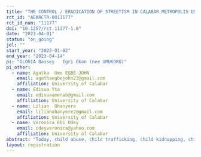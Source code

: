 ```yaml
---
title: "THE CONTROL / ERADICATION OF STREETISM IN CALABAR METROPOLIS USING THE CANIVAL DANCE FESTIVAL."
rct_id: "AEARCTR-0011177"
rct_id_num: "11177"
doi: "10.1257/rct.11177-1.0"
date: "2023-04-01"
status: "on_going"
jel: ""
start_year: "2022-01-02"
end_year: "2023-04-14"
pi: "GLORIA Bassey   Igri Okon (nee UMUKORO)"
pi_other:
  - name: Agatha  Umo EGBE-JOHN
    email: agathaegbejohn23@gmail.com
    affiliation: University of Calabar
  - name: Edisua Yta
    email: edisuaamerab@gmail.com
    affiliation: University of Calabar
  - name: Lilian  Ohanyere
    email: lilianohanyere2@gmail.com
    affiliation: University of Calabar
  - name: Veronica Ebi Odey
    email: odeyveronica@yahoo.com
    affiliation: University of Calabar
abstract: "Today, child abuse, child trafficking, child kidnapping, child labour, child prostitution, early child marriage among others are some of the setbacks of children in Contemporary Developing Countries and African Societies in particular. In Traditional African Societies, children were viewed as a resource to both the family and the community at large. This perception made the process of child upbringing and socialization an important African value owed to each child by both parents and members of the extended family. The traditional African values ensured that the family catered for the intellectual, social, physical and emotional needs of the child. Lauras-Lecoh (1990) maintained that the family played the role of meeting the needs of family members as well as ensuring equal distribution of community resources. However, with the influence of new cultures, poor governance, corruption and rapid socioeconomic changes in Africa particularly after independence, traditional African values have changed drastically and, in some cases, completely eroded.  This change has affected child upbringing in Africa. The influence of these changes is also visible in the UN Convention on the Rights of the Child (CRC) as well as the Habitat Agenda and Agenda 21. Notable was the 1989 convention on the Rights of the child (CRC; United Nations 1989) which shifted access to children from their parents. This shift made children according to Pence et al (2008) become visible as individuals in their own rights. The big question is, "was Africa and the African child ready for this?" UNICEF (2018) revealed that 9 out of every 10 adolescents and young people between the ages of 10-24 were faced with challenging conditions in developing countries. These conditions, which are caused by many factors such as poverty, poor welfare, death of parents, abuse, being accused of witchcraft amongst others has forced children into the streets in search of livelihood (STREETISM). The term streetism in this study refers to the group of homeless families and children living on the streets in urban cities moving from place to place in search of livelihood.   Unfortunately, the street has nothing to offer other than further hardship, which leads them to begging, prostituting, crime and other numerous social vices. Qualitative and Quantitative Research Methods will be adopted and 300 street children will be used as follows; Millennium Park 60, Calabar central refuse dump, Lemna  60, Native delicacies, restaurant 60, DE choice fast food off Mary Slessor Avenue 60, Former MacBite, Calabar road 60. Cluster sampling techniques and reliance on available cases will be among the sampling methgmail.comods adopted. The study will also identify other popular cultural activities available in Cross River State and Nigeria as a whole and then equally identify stakeholders involved in talent hunt for popular cultural activities. It will then portray the probable need to embark on talent hunt programmes among street and gang children as a means of providing them with the identity, family life, security and emotional support they desire and eventually leave the streets. This study will address some of the targets of the SDGs and funding this research will afford TETFUND the opportunity of addressing streetism as a means of strengthening our Tertiary educational sector, because some of the robberies and crimes committed in, and around tertiary institutions are traceable to street children."
layout: registration
---
```


